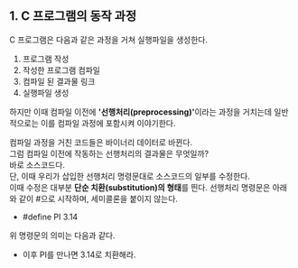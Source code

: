 <h2> <strong> 1. C 프로그램의 동작 과정 </strong> </h2>

C 프로그램은 다음과 같은 과정을 거쳐 실행파일을 생성한다.

1. 프로그램 작성
2. 작성한 프로그램 컴파일
3. 컴파일 된 결과물 링크
4. 실행파일 생성

하지만 이때 컴파일 이전에 <b>'선행처리(preprocessing)'</b>이라는 과정을 거치는데 일반적으로는 이를 컴파일 과정에 포함시켜 이야기한다. <br>

컴파일 과정을 거친 코드들은 바이너리 데이터로 바뀐다. <br>
그럼 컴파일 이전에 작동하는 선행처리의 결과물은 무엇일까? <br>
바로 소스코드다. <br>
단, 이때 우리가 삽입한 선행처리 명령문대로 소스코드의 일부를 수정한다. <br>
이때 수정은 대부분 <b>단순 치환(substitution)의 형태</b>를 띈다.
선행처리 명령문은 아래와 같이 #으로 시작하며, 세미콜론을 붙이지 않는다.

* #define PI 3.14

위 명령문의 의미는 다음과 같다.

* 이후 PI를 만나면 3.14로 치환해라.